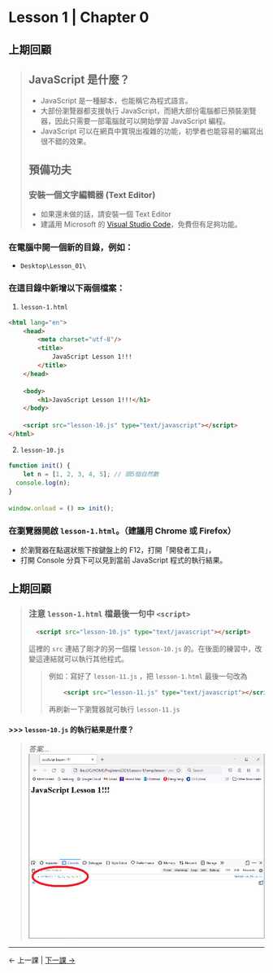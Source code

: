 # Lesson 1 | Chapter 0

## 上期回顧
> ## JavaScript 是什麼？
> - JavaScript 是一種腳本，也能稱它為程式語言。
> - 大部份瀏覽器都支援執行 JavaScript，而絕大部份電腦都已預裝瀏覽器，因此只需要一部電腦就可以開始學習 JavaScript 編程。
> - JavaScript 可以在網頁中實現出複雜的功能，初學者也能容易的編寫出很不錯的效果。
> 
> ## 預備功夫
> 
> ### 安裝一個文字編輯器 (Text Editor)
> - 如果還未做的話，請安裝一個 Text Editor
> - 建議用 Microsoft 的 [Visual Studio Code](https://code.visualstudio.com/)，免費但有足夠功能。

### 在電腦中開一個新的目錄，例如：
- `Desktop\Lesson_01\`

### 在這目錄中新增以下兩個檔案：
1. `lesson-1.html`
```html
<html lang="en">
	<head>
		<meta charset="utf-8"/>
		<title>
			JavaScript Lesson 1!!!
		</title>
	</head>

	<body>
		<h1>JavaScript Lesson 1!!!</h1>
	</body>

	<script src="lesson-10.js" type="text/javascript"></script>
</html>
```

2. `lesson-10.js`
```javascript
function init() {
	let n = [1, 2, 3, 4, 5]; // 頭5個自然數
  console.log(n);
}

window.onload = () => init();
```

### 在瀏覽器開啟 `lesson-1.html`。（建議用 Chrome 或 Firefox）

- 於瀏覽器在點選狀態下按鍵盤上的 F12，打開「開發者工具」，
- 打開 Console 分頁下可以見到當前 JavaScript 程式的執行結果。

## 上期回顧
> ### 注意 `lesson-1.html` 檔最後一句中 `<script>`
> ```html
> 	<script src="lesson-10.js" type="text/javascript"></script>
> ```
> 
> 這裡的 `src` 連結了剛才的另一個檔 `lesson-10.js` 的。在後面的練習中，改變這連結就可以執行其他程式。
> > 例如：寫好了 `lesson-11.js` ，把 `lesson-1.html` 最後一句改為
> > ```html
> > 	<script src="lesson-11.js" type="text/javascript"></script>
> > ```
> > 再刷新一下瀏覽器就可執行 `lesson-11.js`

#### >>> `lesson-10.js` 的執行結果是什麼？
> _答案..._
> ![Answer - lesson-10](lesson-10.png)

---

← 上一課 | [下一課 →](lesson-11.md)
